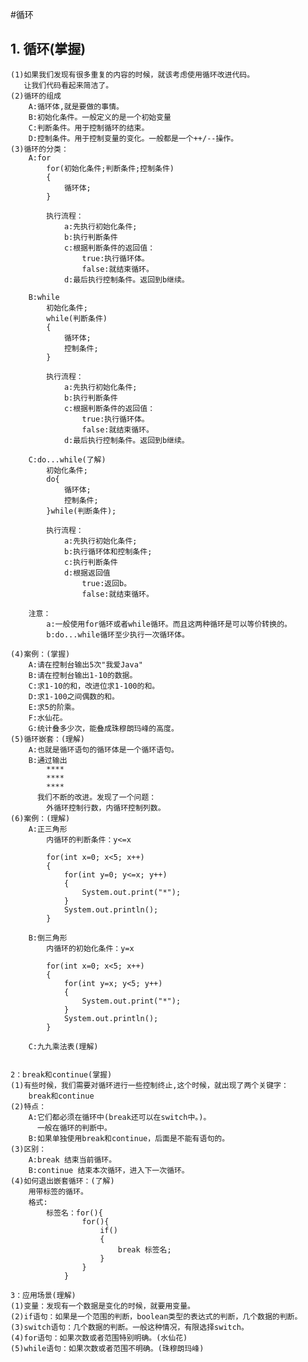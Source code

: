 #循环
## 1. 循环(掌握)
	(1)如果我们发现有很多重复的内容的时候，就该考虑使用循环改进代码。
	   让我们代码看起来简洁了。
	(2)循环的组成
		A:循环体,就是要做的事情。
		B:初始化条件。一般定义的是一个初始变量
		C:判断条件。用于控制循环的结束。
		D:控制条件。用于控制变量的变化。一般都是一个++/--操作。
	(3)循环的分类：
		A:for
			for(初始化条件;判断条件;控制条件)
			{
				循环体;
			}

			执行流程：
				a:先执行初始化条件;
				b:执行判断条件
				c:根据判断条件的返回值：
					true:执行循环体。
					false:就结束循环。
				d:最后执行控制条件。返回到b继续。

		B:while
			初始化条件;
			while(判断条件)
			{
				循环体;
				控制条件;
			}
			
			执行流程：
				a:先执行初始化条件;
				b:执行判断条件
				c:根据判断条件的返回值：
					true:执行循环体。
					false:就结束循环。
				d:最后执行控制条件。返回到b继续。

		C:do...while(了解)
			初始化条件;
			do{
				循环体;
				控制条件;
			}while(判断条件);

			执行流程：
				a:先执行初始化条件;
				b:执行循环体和控制条件;
				c:执行判断条件
				d:根据返回值
					true:返回b。
					false:就结束循环。

		注意：
			a:一般使用for循环或者while循环。而且这两种循环是可以等价转换的。
			b:do...while循环至少执行一次循环体。

	(4)案例：(掌握)
		A:请在控制台输出5次"我爱Java"
		B:请在控制台输出1-10的数据。
		C:求1-10的和，改进位求1-100的和。
		D:求1-100之间偶数的和。
		E:求5的阶乘。
		F:水仙花。
		G:统计叠多少次，能叠成珠穆朗玛峰的高度。
	(5)循环嵌套：(理解)
		A:也就是循环语句的循环体是一个循环语句。
		B:通过输出
			****
			****
			****
		  我们不断的改进。发现了一个问题：
			外循环控制行数，内循环控制列数。
	(6)案例：(理解)
		A:正三角形
			内循环的判断条件：y<=x

			for(int x=0; x<5; x++)
			{
				for(int y=0; y<=x; y++)
				{
					System.out.print("*");
				}
				System.out.println();
			}

		B:倒三角形
			内循环的初始化条件：y=x

			for(int x=0; x<5; x++)
			{
				for(int y=x; y<5; y++)
				{
					System.out.print("*");
				}
				System.out.println();
			}

		C:九九乘法表(理解)
		

    2：break和continue(掌握)
	(1)有些时候，我们需要对循环进行一些控制终止,这个时候，就出现了两个关键字：
		break和continue
	(2)特点：
		A:它们都必须在循环中(break还可以在switch中。)。
		  一般在循环的判断中。
		B:如果单独使用break和continue，后面是不能有语句的。
	(3)区别：
		A:break 结束当前循环。
		B:continue 结束本次循环，进入下一次循环。
	(4)如何退出嵌套循环：(了解)
		用带标签的循环。
		格式:
			标签名：for(){
					for(){
						if()
						{
							break 标签名;
						}
					}
				}

    3：应用场景(理解)
	(1)变量：发现有一个数据是变化的时候，就要用变量。
	(2)if语句：如果是一个范围的判断，boolean类型的表达式的判断，几个数据的判断。
	(3)switch语句：几个数据的判断。一般这种情况，有限选择switch。
	(4)for语句：如果次数或者范围特别明确。(水仙花)
	(5)while语句：如果次数或者范围不明确。(珠穆朗玛峰)